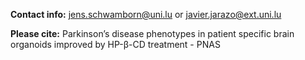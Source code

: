 **Contact info:** jens.schwamborn@uni.lu or javier.jarazo@ext.uni.lu

**Please cite:** Parkinson’s disease phenotypes in patient specific brain organoids improved by HP-β-CD treatment - PNAS
